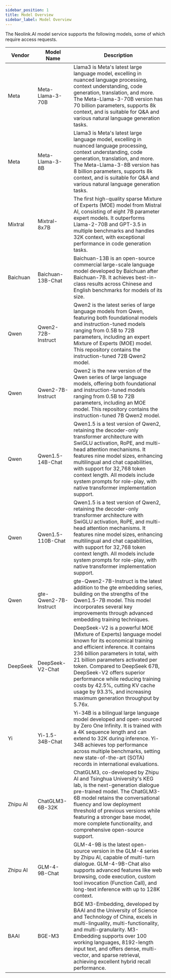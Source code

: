 ```yaml
---
sidebar_position: 1
title: Model Overview
sidebar_label: Model Overview
---
```


The Neolink.AI model service supports the following models, some of which require access requests.

| Vendor   | Model Name            | Description                                                                                                                                                                                                                                                                                                                                                                                                                 |
| -------- | --------------------- | --------------------------------------------------------------------------------------------------------------------------------------------------------------------------------------------------------------------------------------------------------------------------------------------------------------------------------------------------------------------------------------------------------------------------- |
| Meta     | Meta-Llama-3-70B      | Llama3 is Meta's latest large language model, excelling in nuanced language processing, context understanding, code generation, translation, and more. The Meta-Llama-3-70B version has 70 billion parameters, supports 8k context, and is suitable for Q&A and various natural language generation tasks.                                                                                                                  |
| Meta     | Meta-Llama-3-8B       | Llama3 is Meta's latest large language model, excelling in nuanced language processing, context understanding, code generation, translation, and more. The Meta-Llama-3-8B version has 8 billion parameters, supports 8k context, and is suitable for Q&A and various natural language generation tasks.                                                                                                                    |
| Mixtral  | Mixtral-8x7B          | The first high-quality sparse Mixture of Experts (MOE) model from Mistral AI, consisting of eight 7B parameter expert models. It outperforms Llama-2-70B and GPT-3.5 in multiple benchmarks and handles 32K context, with exceptional performance in code generation tasks.                                                                                                                                                 |
| Baichuan | Baichuan-13B-Chat     | Baichuan-13B is an open-source commercial large-scale language model developed by Baichuan after Baichuan-7B. It achieves best-in-class results across Chinese and English benchmarks for models of its size.                                                                                                                                                                                                               |
| Qwen     | Qwen2-72B-Instruct    | Qwen2 is the latest series of large language models from Qwen, featuring both foundational models and instruction-tuned models ranging from 0.5B to 72B parameters, including an expert Mixture of Experts (MOE) model. This repository contains the instruction-tuned 72B Qwen2 model.                                                                                                                                     |
| Qwen     | Qwen2-7B-Instruct     | Qwen2 is the new version of the Qwen series of large language models, offering both foundational and instruction-tuned models ranging from 0.5B to 72B parameters, including an MOE model. This repository contains the instruction-tuned 7B Qwen2 model.                                                                                                                                                                   |
| Qwen     | Qwen1.5-14B-Chat      | Qwen1.5 is a test version of Qwen2, retaining the decoder-only transformer architecture with SwiGLU activation, RoPE, and multi-head attention mechanisms. It features nine model sizes, enhancing multilingual and chat capabilities, with support for 32,768 token context length. All models include system prompts for role-play, with native transformer implementation support.                                       |
| Qwen     | Qwen1.5-110B-Chat     | Qwen1.5 is a test version of Qwen2, retaining the decoder-only transformer architecture with SwiGLU activation, RoPE, and multi-head attention mechanisms. It features nine model sizes, enhancing multilingual and chat capabilities, with support for 32,768 token context length. All models include system prompts for role-play, with native transformer implementation support.                                       |
| Qwen     | gte-Qwen2-7B-Instruct | gte-Qwen2-7B-Instruct is the latest addition to the gte embedding series, building on the strengths of the Qwen1.5-7B model. This model incorporates several key improvements through advanced embedding training techniques.                                                                                                                                                                                               |
| DeepSeek | DeepSeek-V2-Chat      | DeepSeek-V2 is a powerful MOE (Mixture of Experts) language model known for its economical training and efficient inference. It contains 236 billion parameters in total, with 21 billion parameters activated per token. Compared to DeepSeek 67B, DeepSeek-V2 offers superior performance while reducing training costs by 42.5%, cutting KV cache usage by 93.3%, and increasing maximum generation throughput by 5.76x. |
| Yi       | Yi-1.5-34B-Chat       | Yi-34B is a bilingual large language model developed and open-sourced by Zero One Infinity. It is trained with a 4K sequence length and can extend to 32K during inference. Yi-34B achieves top performance across multiple benchmarks, setting new state-of-the-art (SOTA) records in international evaluations.                                                                                                           |
| Zhipu AI | ChatGLM3-6B-32K       | ChatGLM3, co-developed by Zhipu AI and Tsinghua University's KEG lab, is the next-generation dialogue pre-trained model. The ChatGLM3-6B model retains the conversational fluency and low deployment threshold of previous versions while featuring a stronger base model, more complete functionality, and comprehensive open-source support.                                                                              |
| Zhipu AI | GLM-4-9B-Chat         | GLM-4-9B is the latest open-source version in the GLM-4 series by Zhipu AI, capable of multi-turn dialogue. GLM-4-9B-Chat also supports advanced features like web browsing, code execution, custom tool invocation (Function Call), and long-text inference with up to 128K context.                                                                                                                                       |
| BAAI     | BGE-M3                | BGE M3-Embedding, developed by BAAI and the University of Science and Technology of China, excels in multi-linguality, multi-functionality, and multi-granularity. M3-Embedding supports over 100 working languages, 8192-length input text, and offers dense, multi-vector, and sparse retrieval, achieving excellent hybrid recall performance.                                                                           |
